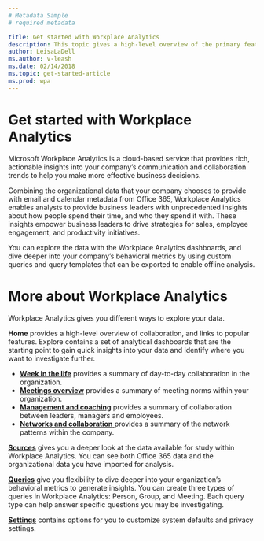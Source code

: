 ```yaml
---
# Metadata Sample
# required metadata

title: Get started with Workplace Analytics
description: This topic gives a high-level overview of the primary features in Workplace Analytics. 
author: LeisaLaDell
ms.author: v-leash
ms.date: 02/14/2018
ms.topic: get-started-article
ms.prod: wpa
---
```

# Get started with Workplace Analytics

Microsoft Workplace Analytics is a cloud-based service that provides rich, actionable insights into your company’s communication and collaboration trends to help you make more effective business decisions.

Combining the organizational data that your company chooses to provide with email and calendar metadata from Office 365, Workplace Analytics enables analysts to provide business leaders with unprecedented insights about how people spend their time, and who they spend it with. These insights empower business leaders to drive strategies for sales, employee engagement, and productivity initiatives.

You can explore the data with the Workplace Analytics dashboards, and dive deeper into your company’s behavioral metrics by using custom queries and query templates that can be exported to enable offline analysis.

# More about Workplace Analytics
Workplace Analytics gives you different ways to explore your data.

**Home** provides a high-level overview of collaboration, and links to popular features.
Explore contains a set of analytical dashboards that are the starting point to gain quick insights into your data and identify where you want to investigate further.  
*  [**Week in the life**](../use/explore-metrics-week-in-the-life.md) provides a summary of day-to-day collaboration in the organization.
*  [**Meetings overview**](../use/explore-metrics-meetings-overview.md) provides a summary of meeting norms within your organization.
* [**Management and coaching**](../use/explore-metrics-management-and-coaching.md) provides a summary of collaboration between leaders, managers and employees.
* [**Networks and collaboration** ](../use/explore-metrics-networks-and-collaboration.md)provides a summary of the network patterns within the company.

[**Sources**](../use/data-sources.md) gives you a deeper look at the data available for study within Workplace Analytics. You can see both Office 365 data and the organizational data you have imported for analysis.

[**Queries**](../tutorials/create-queries.md) give you flexibility to dive deeper into your organization’s behavioral metrics to generate insights. You can create three types of queries in Workplace Analytics: Person, Group, and Meeting. Each query type can help answer specific questions you may be investigating.

[**Settings**](../use/settings.md) contains options for you to customize system defaults and privacy settings. 